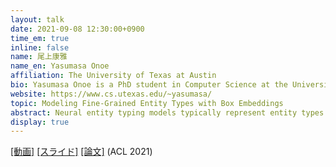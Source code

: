 ```yaml
---
layout: talk
date: 2021-09-08 12:30:00+0900
time_em: true
inline: false
name: 尾上康雅
name_en: Yasumasa Onoe
affiliation: The University of Texas at Austin
bio: Yasumasa Onoe is a PhD student in Computer Science at the University of Texas at Austin, advised by Greg Durrett. His recent research includes entity analysis tasks such as fine-grained entity typing, entity linking (named entity disambiguation), and effective entity representations (e.g., box embeddings). Currently, he is interested in how to teach machines common sense about real-world entities.
website: https://www.cs.utexas.edu/~yasumasa/
topic: Modeling Fine-Grained Entity Types with Box Embeddings
abstract: Neural entity typing models typically represent entity types as vectors in a high-dimensional space, but such spaces are not well-suited to modeling these types' complex interdependencies. We study the ability of box embeddings, which represent entity types as d-dimensional hyperrectangles, to represent hierarchies of fine-grained entity type labels even when these relationships are not defined explicitly in the ontology. Our model represents both types and entity mentions as boxes. Each mention and its context are fed into a BERT-based model to embed that mention in our box space; essentially, this model leverages typological clues present in the surface text to hypothesize a type representation for the mention. Soft box containment can then be used to derive probabilities, both the posterior probability of a mention exhibiting a given type and the conditional probability relations between types themselves. We compare our approach with a strong vector-based typing model, and observe state-of-the-art performance on several entity typing benchmarks. In addition to competitive typing performance, our box-based model shows better performance in prediction consistency (predicting a supertype and a subtype together) and confidence (i.e., calibration), implying that the box-based model captures the latent type hierarchies better than the vector-based model does.
display: true
---
```


[[動画]](https://youtu.be/T-z0qj4UHag) [[スライド]](https://speakerdeck.com/yasumasaonoe/modeling-fine-grained-entity-types-with-box-embeddings) [[論文]](https://arxiv.org/abs/2101.00345) (ACL 2021)
